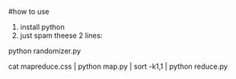 #how to use

1. install python
2. just spam theese 2 lines:


python randomizer.py

cat mapreduce.css | python map.py | sort -k1,1 | python reduce.py